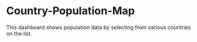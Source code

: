 # Country-Population-Map
This dashboard shows population data by selecting from various countries on the list. 
